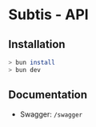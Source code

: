 # Subtis - API

## Installation

```bash
> bun install
> bun dev
```

## Documentation

- Swagger: `/swagger`
